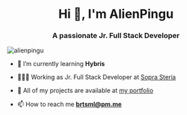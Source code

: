 <h1 align="center">Hi 👋, I'm AlienPingu</h1>
<h3 align="center">A passionate Jr. Full Stack Developer</h3>

<p align="left"> <img src="https://komarev.com/ghpvc/?username=alienpingu" alt="alienpingu" /> </p>

- 🌱 I’m currently learning **Hybris**

- 👨🏻‍💻 Working as Jr. Full Stack Developer at [Sopra Steria](https://www.soprasteria.com/)

- 💾 All of my projects are available at [my portfolio](http://alienpingu.github.io/)

- 📫 How to reach me **brtsml@pm.me**




